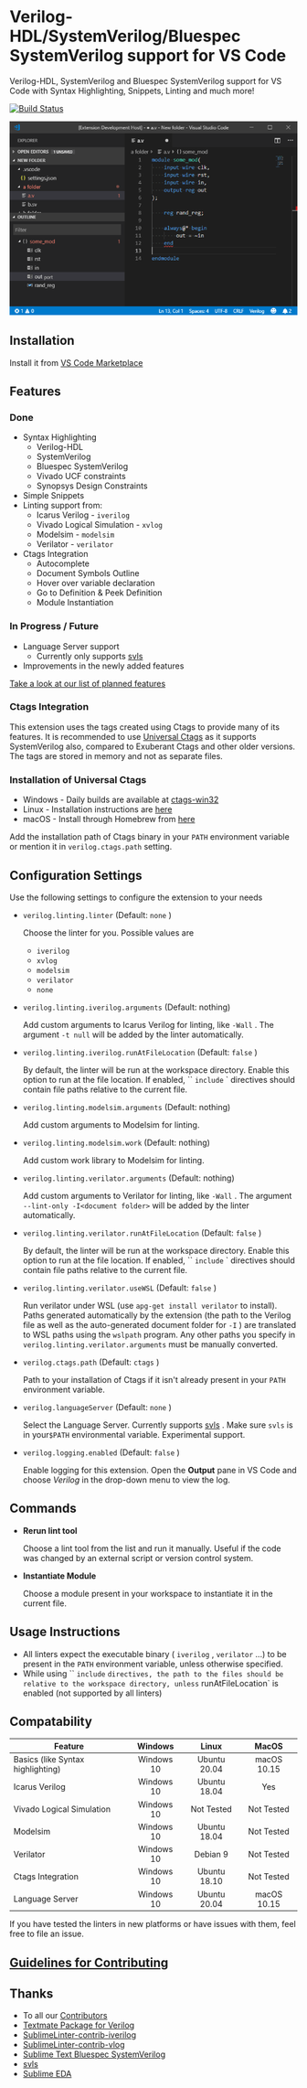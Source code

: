 # Verilog-HDL/SystemVerilog/Bluespec SystemVerilog support for VS Code

Verilog-HDL, SystemVerilog and Bluespec SystemVerilog support for VS Code with Syntax Highlighting, Snippets, Linting and much more!

[![Build Status](https://github.com/mshr-h/vscode-verilog-hdl-support/workflows/.github/workflows/ci.yml/badge.svg?branch=master&event=push)](https://github.com/mshr-h/vscode-verilog-hdl-support/actions?query=workflow%3A.github%2Fworkflows%2Fci.yml)

![sample](images/sample.gif)

## Installation

Install it from [VS Code Marketplace](https://marketplace.visualstudio.com/items/mshr-h.VerilogHDL)

## Features

### Done

- Syntax Highlighting
  - Verilog-HDL
  - SystemVerilog
  - Bluespec SystemVerilog
  - Vivado UCF constraints
  - Synopsys Design Constraints
- Simple Snippets
- Linting support from:
  - Icarus Verilog - `iverilog`
  - Vivado Logical Simulation - `xvlog`
  - Modelsim - `modelsim`
  - Verilator - `verilator`
- Ctags Integration
  - Autocomplete
  - Document Symbols Outline
  - Hover over variable declaration
  - Go to Definition & Peek Definition
  - Module Instantiation

### In Progress / Future

- Language Server support
  - Currently only supports [svls](https://github.com/dalance/svls)
- Improvements in the newly added features

[Take a look at our list of planned features](https://github.com/mshr-h/vscode-verilog-hdl-support/issues/25)

### Ctags Integration

This extension uses the tags created using Ctags to provide many of its features. It is recommended to use [Universal Ctags](https://github.com/universal-ctags/ctags) as it supports SystemVerilog also, compared to Exuberant Ctags and other older versions. The tags are stored in memory and not as separate files.

### Installation of Universal Ctags

- Windows - Daily builds are available at [ctags-win32](https://github.com/universal-ctags/ctags-win32)
- Linux - Installation instructions are [here](https://github.com/universal-ctags/ctags/blob/master/docs/autotools.rst)
- macOS - Install through Homebrew from [here](https://github.com/universal-ctags/homebrew-universal-ctags)

Add the installation path of Ctags binary in your `PATH` environment variable or mention it in `verilog.ctags.path` setting.

## Configuration Settings

Use the following settings to configure the extension to your needs

- `verilog.linting.linter` (Default: `none` )

  Choose the linter for you. Possible values are

  - `iverilog`
  - `xvlog`
  - `modelsim`
  - `verilator`
  - `none`

- `verilog.linting.iverilog.arguments` (Default: nothing)

  Add custom arguments to Icarus Verilog for linting, like `-Wall` . The argument `-t null` will be added by the linter automatically.

- `verilog.linting.iverilog.runAtFileLocation` (Default: `false` )

  By default, the linter will be run at the workspace directory. Enable this option to run at the file location. If enabled, `` `include` ` directives should contain file paths relative to the current file.

- `verilog.linting.modelsim.arguments` (Default: nothing)

  Add custom arguments to Modelsim for linting.

- `verilog.linting.modelsim.work` (Default: nothing)

  Add custom work library to Modelsim for linting.

- `verilog.linting.verilator.arguments` (Default: nothing)

  Add custom arguments to Verilator for linting, like `-Wall` . The argument `--lint-only -I<document folder>` will be added by the linter automatically.

- `verilog.linting.verilator.runAtFileLocation` (Default: `false` )

  By default, the linter will be run at the workspace directory. Enable this option to run at the file location. If enabled, `` `include` ` directives should contain file paths relative to the current file.

- `verilog.linting.verilator.useWSL` (Default: `false` )

  Run verilator under WSL (use `apg-get install verilator` to install). Paths generated automatically by the
  extension (the path to the Verilog file as well as the auto-generated document folder for `-I` ) are translated
  to WSL paths using the `wslpath` program. Any other paths you specify in `verilog.linting.verilator.arguments`
  must be manually converted.

- `verilog.ctags.path` (Default: `ctags` )

  Path to your installation of Ctags if it isn't already present in your `PATH` environment variable.

- `verilog.languageServer` (Default: `none` )

  Select the Language Server. Currently supports [svls](https://github.com/dalance/svls) .
  Make sure `svls` is in your`$PATH` environmental variable.
  Experimental support.

- `verilog.logging.enabled` (Default: `false` )

  Enable logging for this extension. Open the **Output** pane in VS Code and choose _Verilog_ in the drop-down menu to view the log.

## Commands

- **Rerun lint tool**

  Choose a lint tool from the list and run it manually. Useful if the code was changed by an external script or version control system.

- **Instantiate Module**

  Choose a module present in your workspace to instantiate it in the current file.

## Usage Instructions

- All linters expect the executable binary ( `iverilog` , `verilator` ...) to be present in the `PATH` environment variable, unless otherwise specified.
- While using `` `include` `directives, the path to the files should be relative to the workspace directory, unless` runAtFileLocation` is enabled (not supported by all linters)

## Compatability

| Feature                           |  Windows   |    Linux     |    MacOS    |
| --------------------------------- | :--------: | :----------: | :---------: |
| Basics (like Syntax highlighting) | Windows 10 | Ubuntu 20.04 | macOS 10.15 |
| Icarus Verilog                    | Windows 10 | Ubuntu 18.04 |     Yes     |
| Vivado Logical Simulation         | Windows 10 |  Not Tested  | Not Tested  |
| Modelsim                          | Windows 10 | Ubuntu 18.04 | Not Tested  |
| Verilator                         | Windows 10 |   Debian 9   | Not Tested  |
| Ctags Integration                 | Windows 10 | Ubuntu 18.10 | Not Tested  |
| Language Server                   | Windows 10 | Ubuntu 20.04 | macOS 10.15 |

If you have tested the linters in new platforms or have issues with them, feel free to file an issue.

## [Guidelines for Contributing](./CONTRIBUTING.md)

## Thanks

- To all our [Contributors](https://github.com/mshr-h/vscode-verilog-hdl-support/graphs/contributors)
- [Textmate Package for Verilog](https://github.com/textmate/verilog.tmbundle)
- [SublimeLinter-contrib-iverilog](https://github.com/jfcherng/SublimeLinter-contrib-iverilog)
- [SublimeLinter-contrib-vlog](https://github.com/dave2pi/SublimeLinter-contrib-vlog)
- [Sublime Text Bluespec SystemVerilog](https://github.com/thotypous/sublime-bsv)
- [svls](https://github.com/dalance/svls)
- [Sublime EDA](https://github.com/tschinz/sublime_eda)
